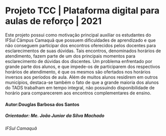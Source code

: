 <h1>Projeto TCC | Plataforma digital para aulas de reforço | 2021</h1>

Este projeto possui como motivação principal auxiliar os estudantes do IFSul Câmpus Camaquã que possuem dificuldades de aprendizado e que não conseguem participar dos encontros oferecidos pelos docentes para esclarecimentos de suas dúvidas. Tais encontros, denominados horários de atendimento, fazem parte de um dos principais momentos para esclarecimento de dúvidas dos discentes. Um problema enfrentado por grande parte dos alunos, e que impede-os de participarem dos respectivos horários de atendimento, é que os mesmos são ofertados nos horários inversos aos períodos de aula. Além de muitos alunos residirem em outros municípios, destaca-se também o fato de que a grande maioria dos alunos do TADS trabalham em tempo integral, não possuindo disponibilidade de horário para comparecerem aos encontros complementares de ensino.

<h4>Autor:Douglas Barbosa dos Santos</h4>
<h5>Orientador: Me. João Junior da Silva Machado</h5>
<h6>IFSul Camaquã</h6>
